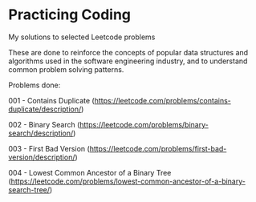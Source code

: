 # Practicing Coding
My solutions to selected Leetcode problems

These are done to reinforce the concepts of popular data structures and algorithms used in the software engineering industry, and to understand common problem solving patterns.


Problems done:

001 - Contains Duplicate (https://leetcode.com/problems/contains-duplicate/description/)

002 - Binary Search (https://leetcode.com/problems/binary-search/description/)

003 - First Bad Version (https://leetcode.com/problems/first-bad-version/description/)

004 - Lowest Common Ancestor of a Binary Tree (https://leetcode.com/problems/lowest-common-ancestor-of-a-binary-search-tree/)
